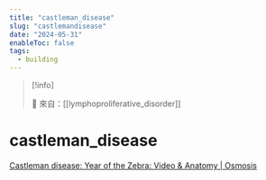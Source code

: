 ```yaml
---
title: "castleman_disease"
slug: "castlemandisease"
date: "2024-05-31"
enableToc: false
tags:
  - building
---
```


> [!info]
>
> 🌱 來自：[[lymphoproliferative_disorder]]

# castleman_disease

[Castleman disease: Year of the Zebra: Video & Anatomy | Osmosis](https://www.osmosis.org/learn/Castleman_disease:_Year_of_the_Zebra)
